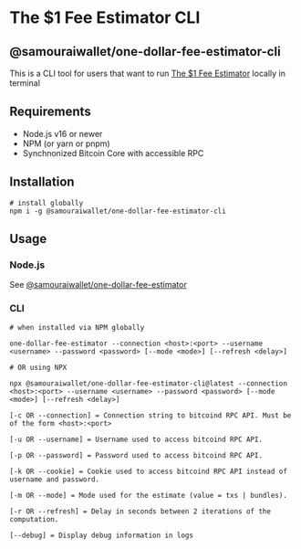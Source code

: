 # The $1 Fee Estimator CLI
## @samouraiwallet/one-dollar-fee-estimator-cli

This is a CLI tool for users that want to run [The $1 Fee Estimator](https://code.samourai.io/dojo/one-dollar-fee-estimator-js) locally in terminal

## Requirements
- Node.js v16 or newer
- NPM (or yarn or pnpm)
- Synchnonized Bitcoin Core with accessible RPC

## Installation
```shell
# install globally
npm i -g @samouraiwallet/one-dollar-fee-estimator-cli
```

## Usage

### Node.js

See [@samouraiwallet/one-dollar-fee-estimator](../estimator)

### CLI

```shell
# when installed via NPM globally

one-dollar-fee-estimator --connection <host>:<port> --username <username> --password <password> [--mode <mode>] [--refresh <delay>]

# OR using NPX

npx @samouraiwallet/one-dollar-fee-estimator-cli@latest --connection <host>:<port> --username <username> --password <password> [--mode <mode>] [--refresh <delay>]

[-c OR --connection] = Connection string to bitcoind RPC API. Must be of the form <host>:<port>

[-u OR --username] = Username used to access bitcoind RPC API.

[-p OR --password] = Password used to access bitcoind RPC API.

[-k OR --cookie] = Cookie used to access bitcoind RPC API instead of username and password.

[-m OR --mode] = Mode used for the estimate (value = txs | bundles).

[-r OR --refresh] = Delay in seconds between 2 iterations of the computation.

[--debug] = Display debug information in logs
 ```
